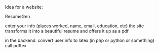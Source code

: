 Idea for a website:

ResumeGen

enter your info (places worked, name, email, education, etc)
the site transforms it into a beautiful resume and offers it up as a pdf

in the backend:
convert user info to latex (in php or python or something)
call pdftex

